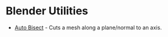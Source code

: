 # Blender Utilities

- [Auto Bisect](src/autobisect.py) - Cuts a mesh along a plane/normal to an axis.